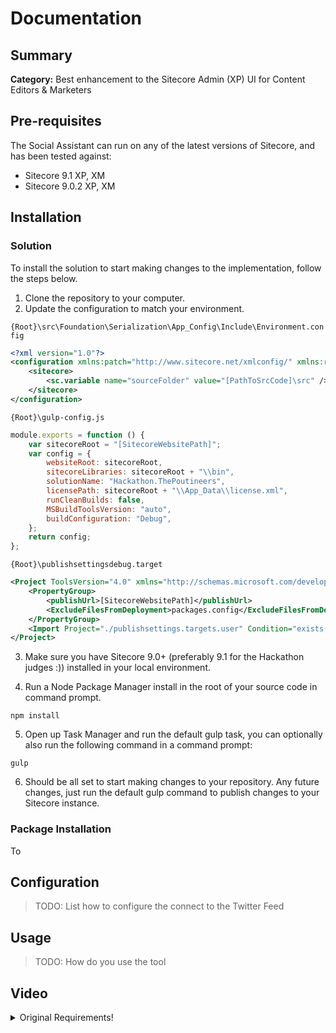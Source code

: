 # Documentation

## Summary

**Category:** Best enhancement to the Sitecore Admin (XP) UI for Content Editors & Marketers

## Pre-requisites

The Social Assistant can run on any of the latest versions of Sitecore, and has been tested against:

- Sitecore 9.1 XP, XM
- Sitecore 9.0.2 XP, XM

## Installation

### Solution

To install the solution to start making changes to the implementation, follow the steps below.

1. Clone the repository to your computer.
2. Update the configuration to match your environment.

`{Root}\src\Foundation\Serialization\App_Config\Include\Environment.config`
```xml
<?xml version="1.0"?>
<configuration xmlns:patch="http://www.sitecore.net/xmlconfig/" xmlns:role="http://www.sitecore.net/xmlconfig/role/">
    <sitecore>
        <sc.variable name="sourceFolder" value="[PathToSrcCode]\src" />
    </sitecore>
</configuration>
```

`{Root}\gulp-config.js`
```javascript
module.exports = function () {
    var sitecoreRoot = "[SitecoreWebsitePath]";
    var config = {
        websiteRoot: sitecoreRoot,
        sitecoreLibraries: sitecoreRoot + "\\bin",
        solutionName: "Hackathon.ThePoutineers",
        licensePath: sitecoreRoot + "\\App_Data\\license.xml",
        runCleanBuilds: false,
        MSBuildToolsVersion: "auto",
        buildConfiguration: "Debug",
    };
    return config;
};
```

`{Root}\publishsettingsdebug.target`
```xml
<Project ToolsVersion="4.0" xmlns="http://schemas.microsoft.com/developer/msbuild/2003">
    <PropertyGroup>
        <publishUrl>[SitecoreWebsitePath]</publishUrl>
        <ExcludeFilesFromDeployment>packages.config</ExcludeFilesFromDeployment>
    </PropertyGroup>
    <Import Project="./publishsettings.targets.user" Condition="exists('./publishsettings.targets.user')" /> 
</Project>
```

3. Make sure you have Sitecore 9.0+ (preferably 9.1 for the Hackathon judges :)) installed in your local environment.

4. Run a Node Package Manager install in the root of your source code in command prompt.

```npm install```

5. Open up Task Manager and run the default gulp task, you can optionally also run the following command in a command prompt:

```gulp```

6. Should be all set to start making changes to your repository.  Any future changes, just run the default gulp command to publish changes to your Sitecore instance.

### Package Installation

To 

## Configuration

> TODO:  List how to configure the connect to the Twitter Feed

## Usage

> TODO: How do you use the tool

## Video




<details>
  <summary>Original Requirements!</summary>
  
## Summary


What is the purpose of your module? What problem does it solve and how does it do that?

## Pre-requisites

Does your module rely on other Sitecore modules or frameworks?

- List any dependencies
- Or other modules that must be installed
- Or services that must be enabled/configured

## Installation

Provide detailed instructions on how to install the module, and include screenshots where necessary.

1. Use the Sitecore Installation wizard to install the [package](#link-to-package)
2. ???
3. Profit

## Configuration

How do you configure your module once it is installed? Are there items that need to be updated with settings, or maybe config files need to have keys updated?

Remember you are using Markdown, you can provide code samples too:

```xml
<?xml version="1.0"?>
<!--
  Purpose: Configuration settings for my hackathon module
-->
<configuration xmlns:patch="http://www.sitecore.net/xmlconfig/">
  <sitecore>
    <settings>
      <setting name="MyModule.Setting" value="Hackathon" />
    </settings>
  </sitecore>
</configuration>
```

## Usage

Provide documentation  about your module, how do the users use your module, where are things located, what do icons mean, are there any secret shortcuts etc.

Please include screenshots where necessary. You can add images to the `./images` folder and then link to them from your documentation:

![Hackathon Logo](images/hackathon.png?raw=true "Hackathon Logo")

You can embed images of different formats too:

![Deal With It](images/deal-with-it.gif?raw=true "Deal With It")

And you can embed external images too:

![Random](https://placeimg.com/480/240/any "Random")

## Video

Please provide a video highlighing your Hackathon module submission and provide a link to the video. Either a [direct link](https://www.youtube.com/watch?v=EpNhxW4pNKk) to the video, upload it to this documentation folder or maybe upload it to Youtube...

[![Sitecore Hackathon Video Embedding Alt Text](https://img.youtube.com/vi/EpNhxW4pNKk/0.jpg)](https://www.youtube.com/watch?v=EpNhxW4pNKk)


</details>

